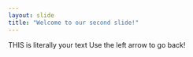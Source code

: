 ```yaml
---
layout: slide
title: "Welcome to our second slide!"
---
```

THIS is literally your text
Use the left arrow to go back!
